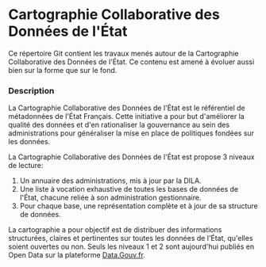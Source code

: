 # Cartographie Collaborative des Données de l'État

Ce répertoire Git contient les travaux menés autour de la Cartographie Collaborative des Données de l'État. Ce contenu est amené à évoluer aussi bien sur la forme que sur le fond.

### Description

La Cartographie Collaborative des Données de l'État est le référentiel de métadonnées de l'État Français. Cette initiative a pour but d'améliorer la qualité des données et d'en rationaliser la gouvernance au sein des administrations pour généraliser la mise en place de politiques fondées sur les données. 

La Cartographie Collaborative des Données de l'État est propose 3 niveaux de lecture:
  
  1. Un annuaire des administrations, mis à jour par la DILA.
  2. Une liste à vocation exhaustive de toutes les bases de données de l'État, chacune reliée à son administration gestionnaire.
  3. Pour chaque base, une représentation complète et à jour de sa structure de données.

La cartographie a pour objectif est de distribuer des informations structurées, claires et pertinentes sur toutes les données de l'État, qu'elles soient ouvertes ou non. Seuls les niveaux 1 et 2 sont aujourd'hui publiés en Open Data sur la plateforme [Data.Gouv.fr](https://www.data.gouv.fr/fr/datasets/cartographie-collaborative-des-donnees-de-letat/).

